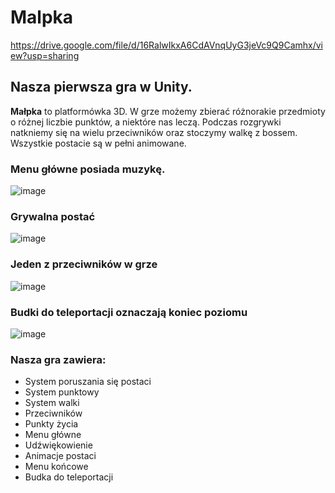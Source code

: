 # Malpka
https://drive.google.com/file/d/16RalwIkxA6CdAVnqUyG3jeVc9Q9Camhx/view?usp=sharing <br>
## Nasza pierwsza gra w Unity.

**Małpka** to platformówka 3D. W grze możemy zbierać różnorakie przedmioty o różnej liczbie punktów, a niektóre nas leczą. Podczas rozgrywki natkniemy się na wielu przeciwników oraz stoczymy walkę z bossem. Wszystkie postacie są w pełni animowane.

### Menu główne posiada muzykę.
![image](https://user-images.githubusercontent.com/62513514/161423056-f054fabf-0274-40de-95d1-7942e6368980.png)

### Grywalna postać
![image](https://user-images.githubusercontent.com/62513514/161423206-a5560884-b6b7-4cd5-8ecb-8d7f8f5b3f0c.png)

### Jeden z przeciwników w grze
![image](https://user-images.githubusercontent.com/62513514/161423274-f50c75c0-726b-49dc-b56e-81ba685a8c4b.png)

### Budki do teleportacji oznaczają koniec poziomu
![image](https://user-images.githubusercontent.com/62513514/161423353-ae84840c-c4e1-4dee-93c5-a4bf8776ea2c.png)

### Nasza gra zawiera: 
+ System poruszania się postaci
+ System punktowy 
+ System walki
+ Przeciwników
+ Punkty życia
+ Menu główne
+ Udźwiękowienie
+ Animacje postaci
+ Menu końcowe
+ Budka do teleportacji 
